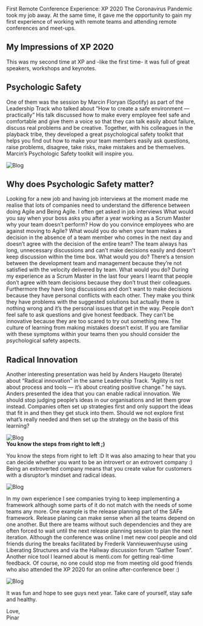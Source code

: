 First Remote Conference Experience: XP 2020
The Coronavirus Pandemic took my job away. At the same time, it gave me the opportunity to gain my first experience of working with remote teams and attending remote conferences and meet-ups.
## My Impressions of XP 2020
This was my second time at XP and -like the first time- it was full of great speakers, workshops and keynotes.
## Psychologic Safety
One of them was the session by Marcin Floryan (Spotify) as part of the Leadership Track who talked about “How to create a safe environment — practically”
His talk discussed how to make every employee feel safe and comfortable and give them a voice so that they can talk easily about failure, discuss real problems and be creative.
Together, with his colleagues in the playback tribe, they developed a great psychological safety toolkit that helps you find out how to make your team members easily ask questions, raise problems, disagree, take risks, make mistakes and be themselves.
Marcin’s Psychologic Safety toolkit will inspire you.

![Blog](/scrumba/assets/images/blog1.png)

## Why does Psychologic Safety matter?
Looking for a new job and having job interviews at the moment made me realise that lots of companies need to understand the difference between doing Agile and Being Agile.
I often get asked in job interviews
What would you say when your boss asks you after a year working as a Scrum Master why your team doesn’t perform?
How do you convince employees who are against moving to Agile?
What would you do when your team makes a decision in the absence of a team member who comes in the next day and doesn’t agree with the decision of the entire team?
The team always has long, unnecessary discussions and can’t make decisions easily and doesn’t keep discussion within the time box. What would you do?
There‘s a tension between the development team and management because they’re not satisfied with the velocity delivered by team. What would you do?
During my experience as a Scrum Master in the last four years I learnt that people don’t agree with team decisions because they don’t trust their colleagues. Furthermore they have long discussions and don’t want to make decisions because they have personal conflicts with each other. They make you think they have problems with the suggested solutions but actually there is nothing wrong and it’s the personal issues that get in the way. People don’t feel safe to ask questions and give honest feedback. They can’t be innovative because they are too scared to try out something new. The culture of learning from making mistakes doesn’t exist.
If you are familiar with these symptoms within your teams then you should consider the psychological safety aspects.
## Radical Innovation
Another interesting presentation was held by Anders Haugeto (Iterate) about “Radical innovation” in the same Leadership Track.
“Agility is not about process and tools — it’s about creating positive change.” he says.
Anders presented the idea that you can enable radical innovation. We should stop judging people‘s ideas in our organisations and let them grow instead.
Companies often set up strategies first and only support the ideas that fit in and then they get stuck into them. Should we not explore first what’s really needed and then set up the strategy on the basis of this learning?


![Blog](/scrumba/assets/images/blog2.png)  
**You know the steps from right to left ;)**

You know the steps from right to left :D
It was also amazing to hear that you can decide whether you want to be an introvert or an extrovert company :) Being an extroverted company means that you create value for customers with a disruptor’s mindset and radical ideas.

![Blog](/scrumba/assets/images/blog3.png)

In my own experience I see companies trying to keep implementing a framework although some parts of it do not match with the needs of some teams any more. One example is the release planning part of the SAFe framework. Release planing can make sense when all the teams depend on one another. But there are teams without such dependencies and they are often forced to wait until the next release planning session to plan the next iteration.
Although the conference was online I met new cool people and old friends during the breaks facilitated by Frederik Vannieuwenhuyse using Liberating Structures and via the Hallway discussion forum “Gather Town”. Another nice tool I learned about is menti.com for getting real-time feedback.
Of course, no one could stop me from meeting old good friends who also attended the XP 2020 for an online after-conference beer :)

![Blog](/scrumba/assets/images/blog4.png)

It was fun and hope to see guys next year.
Take care of yourself, stay safe and healthy.  

Love,  
Pinar




